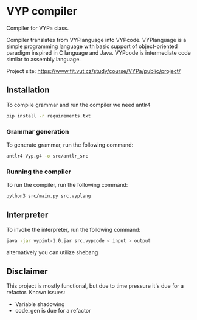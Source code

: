 # VYP compiler
Compiler for VYPa class.

Compiler translates from VYPlanguage into VYPcode. 
VYPlanguage is a simple programming language with basic support of object-oriented paradigm inspired in C language and Java.
VYPcode is intermediate code similar to assembly language.

Project site: https://www.fit.vut.cz/study/course/VYPa/public/project/

## Installation
To compile grammar and run the compiler we need antlr4
```bash
pip install -r requirements.txt
```

### Grammar generation
To generate grammar, run the following command:
```bash
antlr4 Vyp.g4 -o src/antlr_src
```

### Running the compiler
To run the compiler, run the following command:
```bash
python3 src/main.py src.vyplang
```

## Interpreter
To invoke the interpreter, run the following command:
```bash
java -jar vypint-1.0.jar src.vypcode < input > output
```
alternatively you can utilize shebang

## Disclaimer
This project is mostly functional, but due to time pressure it's due for a refactor.
Known issues:
- Variable shadowing
- code_gen is due for a refactor 
```
